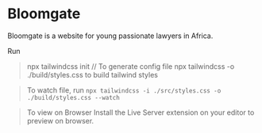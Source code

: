 # Bloomgate
Bloomgate is a website for young passionate lawyers in Africa.


Run 
> npx tailwindcss init // To generate config file
> npx tailwindcss -o ./build/styles.css to build tailwind styles

> To watch file, run
    `npx tailwindcss -i ./src/styles.css -o ./build/styles.css --watch`

> To view on Browser
  Install the Live Server extension on your editor to preview on browser. 